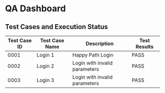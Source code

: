 # QA Dashboard

## Test Cases and Execution Status

| Test Case ID | Test Case Name | Description | Test Results |
| ----------- | ----------- | ----------- | ----------- |
| 0001 | Login 1 | Happy Path Login | PASS |
| 0002 | Login 2 | Login with invalid parameters | PASS |
| 0003 | Login 3 | Login with invalid parameters | PASS |